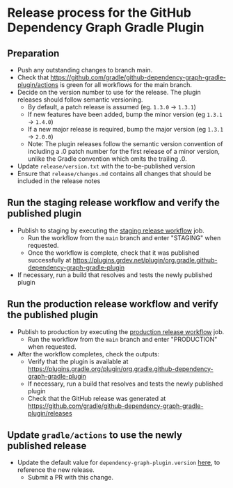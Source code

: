 # Release process for the GitHub Dependency Graph Gradle Plugin

## Preparation
- Push any outstanding changes to branch main.
- Check that https://github.com/gradle/github-dependency-graph-gradle-plugin/actions is green for all workflows for the main branch.
- Decide on the version number to use for the release. The plugin releases should follow semantic versioning.
    - By default, a patch release is assumed (eg. `1.3.0` → `1.3.1`)
    - If new features have been added, bump the minor version (eg `1.3.1` → `1.4.0`)
    - If a new major release is required, bump the major version (eg `1.3.1` → `2.0.0`)
    - Note: The plugin releases follow the semantic version convention of including a .0 patch number for the first release of a minor version, unlike the Gradle convention which omits the trailing .0.
- Update `release/version.txt` with the to-be-published version
- Ensure that `release/changes.md` contains all changes that should be included in the release notes

## Run the staging release workflow and verify the published plugin
- Publish to staging by executing the [staging release workflow](https://github.com/gradle/dv-solutions/actions/workflows/github-dependency-graph-gradle-plugin-staging-release.yml) job.
  - Run the workflow from the `main` branch and enter "STAGING" when requested.
  - Once the workflow is complete, check that it was published successfully at https://plugins.grdev.net/plugin/org.gradle.github-dependency-graph-gradle-plugin
- If necessary, run a build that resolves and tests the newly published plugin

## Run the production release workflow and verify the published plugin
- Publish to production by executing the [production release workflow](https://github.com/gradle/dv-solutions/actions/workflows/github-dependency-graph-gradle-plugin-production-release.yml) job.
    - Run the workflow from the `main` branch and enter "PRODUCTION" when requested.
- After the workflow completes, check the outputs:
    - Verify that the plugin is available at https://plugins.gradle.org/plugin/org.gradle.github-dependency-graph-gradle-plugin
    - If necessary, run a build that resolves and tests the newly published plugin
    - Check that the GitHub release was generated at https://github.com/gradle/github-dependency-graph-gradle-plugin/releases

## Update `gradle/actions` to use the newly published release
- Update the default value for `dependency-graph-plugin.version` [here](https://github.com/gradle/actions/blob/main/sources/src/resources/init-scripts/gradle-actions.github-dependency-graph-gradle-plugin-apply.groovy#L9), to reference the new release.
  - Submit a PR with this change.
